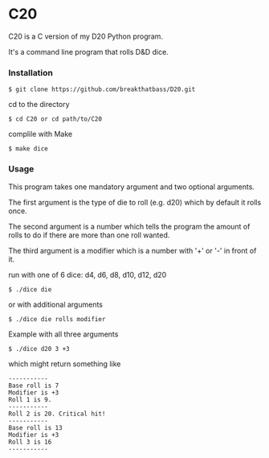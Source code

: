 # C20

C20 is a C version of my D20 Python program.

It's a command line program that rolls D&D dice.

### Installation

```
$ git clone https://github.com/breakthatbass/D20.git
```
cd to the directory
```
$ cd C20 or cd path/to/C20
```
complile with Make
```
$ make dice
```

### Usage

This program takes one mandatory argument and two optional arguments.

The first argument is the type of die to roll (e.g. d20) which by default it rolls once.

The second argument is a number which tells the program the amount of rolls to do if there are more than one roll wanted.

The third argument is a modifier which is a number with '+' or '-' in front of it.

run with one of 6 dice: d4, d6, d8, d10, d12, d20
```
$ ./dice die
```
or with additional arguments
```
$ ./dice die rolls modifier
```
Example with all three arguments
```
$ ./dice d20 3 +3
```
which might return something like
```
-----------
Base roll is 7
Modifier is +3
Roll 1 is 9.
-----------
Roll 2 is 20. Critical hit!
-----------
Base roll is 13
Modifier is +3
Roll 3 is 16
-----------
```